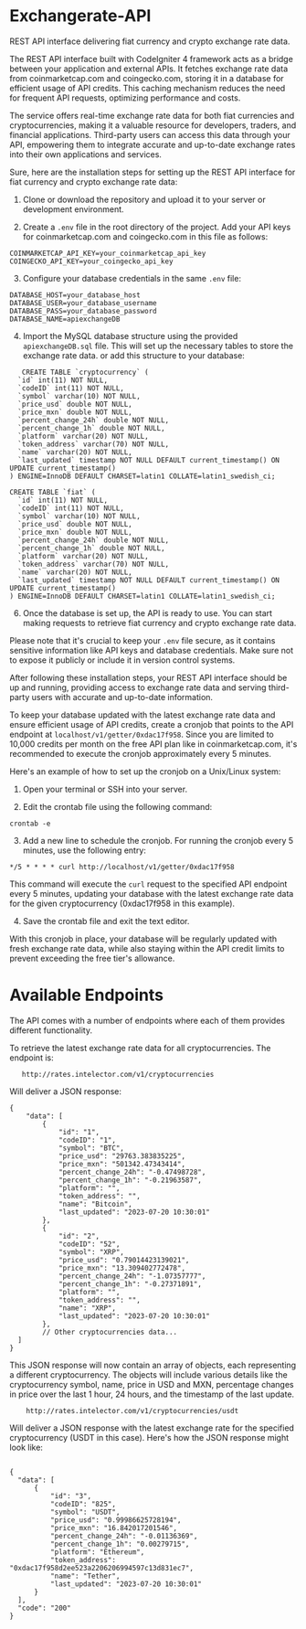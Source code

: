 # Exchangerate-API
REST API interface delivering fiat currency and crypto exchange rate data.

The REST API interface built with CodeIgniter 4 framework acts as a bridge between your application and external APIs. It fetches exchange rate data from coinmarketcap.com and coingecko.com, storing it in a database for efficient usage of API credits. This caching mechanism reduces the need for frequent API requests, optimizing performance and costs.

The service offers real-time exchange rate data for both fiat currencies and cryptocurrencies, making it a valuable resource for developers, traders, and financial applications. Third-party users can access this data through your API, empowering them to integrate accurate and up-to-date exchange rates into their own applications and services. 



Sure, here are the installation steps for setting up the REST API interface for fiat currency and crypto exchange rate data:

1. Clone or download the repository and upload it to your server or development environment.

2. Create a `.env` file in the root directory of the project. Add your API keys for coinmarketcap.com and coingecko.com in this file as follows:
```
COINMARKETCAP_API_KEY=your_coinmarketcap_api_key
COINGECKO_API_KEY=your_coingecko_api_key
```

3. Configure your database credentials in the same `.env` file:
```
DATABASE_HOST=your_database_host
DATABASE_USER=your_database_username
DATABASE_PASS=your_database_password
DATABASE_NAME=apiexchangeDB
```

4. Import the MySQL database structure using the provided `apiexchangeDB.sql` file. This will set up the necessary tables to store the exchange rate data.
   or add this structure to your database:
```
   CREATE TABLE `cryptocurrency` (
  `id` int(11) NOT NULL,
  `codeID` int(11) NOT NULL,
  `symbol` varchar(10) NOT NULL,
  `price_usd` double NOT NULL,
  `price_mxn` double NOT NULL,
  `percent_change_24h` double NOT NULL,
  `percent_change_1h` double NOT NULL,
  `platform` varchar(20) NOT NULL,
  `token_address` varchar(70) NOT NULL,
  `name` varchar(20) NOT NULL,
  `last_updated` timestamp NOT NULL DEFAULT current_timestamp() ON UPDATE current_timestamp()
) ENGINE=InnoDB DEFAULT CHARSET=latin1 COLLATE=latin1_swedish_ci;
```
```
CREATE TABLE `fiat` (
  `id` int(11) NOT NULL,
  `codeID` int(11) NOT NULL,
  `symbol` varchar(10) NOT NULL,
  `price_usd` double NOT NULL,
  `price_mxn` double NOT NULL,
  `percent_change_24h` double NOT NULL,
  `percent_change_1h` double NOT NULL,
  `platform` varchar(20) NOT NULL,
  `token_address` varchar(70) NOT NULL,
  `name` varchar(20) NOT NULL,
  `last_updated` timestamp NOT NULL DEFAULT current_timestamp() ON UPDATE current_timestamp()
) ENGINE=InnoDB DEFAULT CHARSET=latin1 COLLATE=latin1_swedish_ci;
```

6. Once the database is set up, the API is ready to use. You can start making requests to retrieve fiat currency and crypto exchange rate data.

Please note that it's crucial to keep your `.env` file secure, as it contains sensitive information like API keys and database credentials. Make sure not to expose it publicly or include it in version control systems.

After following these installation steps, your REST API interface should be up and running, providing access to exchange rate data and serving third-party users with accurate and up-to-date information.

To keep your database updated with the latest exchange rate data and ensure efficient usage of API credits, create a cronjob that points to the API endpoint at `localhost/v1/getter/0xdac17f958`. Since you are limited to 10,000 credits per month on the free API plan like in coinmarketcap.com, it's recommended to execute the cronjob approximately every 5 minutes.

Here's an example of how to set up the cronjob on a Unix/Linux system:

1. Open your terminal or SSH into your server.

2. Edit the crontab file using the following command:
```
crontab -e
```

3. Add a new line to schedule the cronjob. For running the cronjob every 5 minutes, use the following entry:
```
*/5 * * * * curl http://localhost/v1/getter/0xdac17f958
```
This command will execute the `curl` request to the specified API endpoint every 5 minutes, updating your database with the latest exchange rate data for the given cryptocurrency (0xdac17f958 in this example).

4. Save the crontab file and exit the text editor.

With this cronjob in place, your database will be regularly updated with fresh exchange rate data, while also staying within the API credit limits to prevent exceeding the free tier's allowance.

 
# Available Endpoints

  The API comes with a number of endpoints where each of them provides different functionality. 

To retrieve the latest exchange rate data for all cryptocurrencies. The endpoint is: 

```
   http://rates.intelector.com/v1/cryptocurrencies 
```

Will deliver a JSON response:

```   
{
    "data": [
        {
            "id": "1",
            "codeID": "1",
            "symbol": "BTC",
            "price_usd": "29763.383835225",
            "price_mxn": "501342.47343414",
            "percent_change_24h": "-0.47498728",
            "percent_change_1h": "-0.21963587",
            "platform": "",
            "token_address": "",
            "name": "Bitcoin",
            "last_updated": "2023-07-20 10:30:01"
        },
        {
            "id": "2",
            "codeID": "52",
            "symbol": "XRP",
            "price_usd": "0.79014423139021",
            "price_mxn": "13.309402772478",
            "percent_change_24h": "-1.07357777",
            "percent_change_1h": "-0.27371891",
            "platform": "",
            "token_address": "",
            "name": "XRP",
            "last_updated": "2023-07-20 10:30:01"
        },
        // Other cryptocurrencies data...
  ]
}
```

This JSON response will now contain an array of objects, each representing a different cryptocurrency. The objects will include various details like the cryptocurrency symbol, name, price in USD and MXN, percentage changes in price over the last 1 hour, 24 hours, and the timestamp of the last update.
    
```
    http://rates.intelector.com/v1/cryptocurrencies/usdt 
```

Will deliver a JSON response with the latest exchange rate for the specified cryptocurrency (USDT in this case). Here's how the JSON response might look like:
 
  
  ```
        
 {
    "data": [
        {
            "id": "3",
            "codeID": "825",
            "symbol": "USDT",
            "price_usd": "0.99986625728194",
            "price_mxn": "16.842017201546",
            "percent_change_24h": "-0.01136369",
            "percent_change_1h": "0.00279715",
            "platform": "Ethereum",
            "token_address": "0xdac17f958d2ee523a2206206994597c13d831ec7",
            "name": "Tether",
            "last_updated": "2023-07-20 10:30:01"
        }
    ],
    "code": "200"
}

```

 

